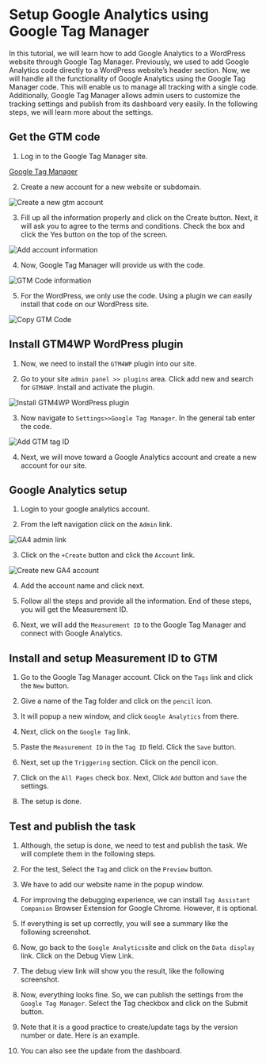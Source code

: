 # Setup Google Analytics using Google Tag Manager

In this tutorial, we will learn how to add Google Analytics to a WordPress website through Google Tag Manager. Previously, we used to add Google Analytics code directly to a WordPress website’s header section. Now, we will handle all the functionality of Google Analytics using the Google Tag Manager code. This will enable us to manage all tracking with a single code. Additionally, Google Tag Manager allows admin users to customize the tracking settings and publish from its dashboard very easily. In the following steps, we will learn more about the settings.

## Get the GTM code

1. Log in to the Google Tag Manager site.

[Google Tag Manager](https://tagmanager.google.com/#/home)

2. Create a new account for a new website or subdomain.

![Create a new gtm account](/previews/gtm_create_account.jpg)

3. Fill up all the information properly and click on the Create button. Next, it will ask you to agree to the terms and conditions. Check the box and click the Yes button on the top of the screen.

![Add account information](/previews/add_account_info.jpg)

4. Now, Google Tag Manager will provide us with the code.

![GTM Code information](/previews/gtm_code.jpg)

5. For the WordPress, we only use the code. Using a plugin we can easily install that code on our WordPress site.

![Copy GTM Code](/previews/copy_the_gtm_code.jpg)

## Install GTM4WP WordPress plugin

1. Now, we need to install the `GTM4WP` plugin into our site.

2. Go to your site `admin panel >> plugins` area. Click add new and search for `GTM4WP`. Install and activate the plugin.

![Install GTM4WP WordPress plugin](/previews/install_GTM4WP_plugin.jpg)

3. Now navigate to `Settings>>Google Tag Manager`. In the general tab enter the code.

![Add GTM tag ID](/previews/add_gtm_tag_id.jpg)

4. Next, we will move toward a Google Analytics account and create a new account for our site.

## Google Analytics setup

1. Login to your google analytics account.

2. From the left navigation click on the `Admin` link.

![GA4 admin link](/previews/ga4_admin_link.jpg)

3. Click on the `+Create` button and click the `Account` link.

![Create new GA4 account](/previews/create_new_ga4_account.jpg)

4. Add the account name and click next.

5. Follow all the steps and provide all the information. End of these steps, you will get the Measurement ID.

6. Next, we will add the `Measurement ID` to the Google Tag Manager and connect with Google Analytics.

## Install and setup Measurement ID to GTM

1. Go to the Google Tag Manager account. Click on the `Tags` link and click the `New` button.

2. Give a name of the Tag folder and click on the `pencil` icon.

3. It will popup a new window, and click `Google Analytics` from there.

4. Next, click on the `Google Tag` link.

5. Paste the `Measurement ID` in the `Tag ID` field. Click the `Save` button.

6. Next, set up the `Triggering` section. Click on the pencil icon.

7. Click on the `All Pages` check box. Next, Click `Add` button and `Save` the settings.

8. The setup is done.

## Test and publish the task

1. Although, the setup is done, we need to test and publish the task. We will complete them in the following steps.

2. For the test, Select the `Tag` and click on the `Preview` button.

3. We have to add our website name in the popup window.

4. For improving the debugging experience, we can install `Tag Assistant Companion` Browser Extension for Google Chrome. However, it is optional.

5. If everything is set up correctly, you will see a summary like the following screenshot.

6. Now, go back to the `Google Analytics`site and click on the `Data display` link. Click on the Debug View Link.

7. The debug view link will show you the result, like the following screenshot.

8. Now, everything looks fine. So, we can publish the settings from the `Google Tag Manager`. Select the Tag checkbox and click on the Submit button.

9. Note that it is a good practice to create/update tags by the version number or date. Here is an example.

10. You can also see the update from the dashboard.
